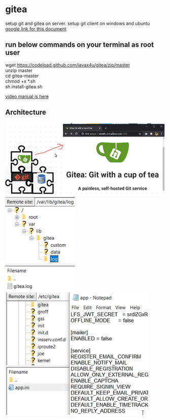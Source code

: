 # gitea
setup git and gitea on server. setup git client on windows and ubuntu  
[google link for this document ](https://docs.google.com/document/d/1al1XIk6g7dWJF-CSiiw_ev67WdT-LFcgRlD1rIv5cC4)  
## run below commands on your terminal as root user
wget https://codeload.github.com/javax4u/gitea/zip/master   
unzip master    
cd gitea-master  
chmod +x *.sh  
sh install-gitea.sh  

[video manual is here](https://github.com/javax4u/gitea/archive/master.zip)  
## Architecture   
![component-plan](component-plan.png)  
![log-directory](log-directory.png)  
![configuration-file](configuration-file.png)  



